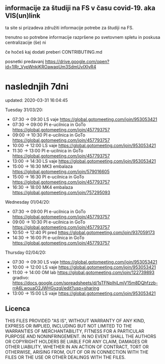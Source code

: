 ## informacije za študiji na FS v času covid-19. aka VIS(un)link
ta site si prizadeva združiti informacije potrebe za študiji na FS. 

trenutno so potrebne informacije razpršene po svetovnem spletu in poskusa centralizacije (še) ni

če hočeš kaj dodati preberi CONTRIBUTING.md

posnetki predavanj https://drive.google.com/open?id=1IRr_VypWnkjKROawaqUm3SdmUvIXlyR4

# naslednjih 7dni
updated: 2020-03-31 16:04:45

Tuesday 31/03/20:
 - 07:30 -> 09:30
	LS vaje https://global.gotomeeting.com/join/953053421
 - 07:30 -> 09:00
	PI e-ucilnica in GoTo https://global.gotomeeting.com/join/457793757
 - 09:00 -> 10:30
	PI e-ucilnica in GoTo https://global.gotomeeting.com/join/457793757
 - 10:00 -> 12:00
	LS vaje https://global.gotomeeting.com/join/953053421
 - 11:30 -> 13:00
	PI e-ucilnica in GoTo https://global.gotomeeting.com/join/457793757
 - 13:00 -> 14:30
	LS vaje https://global.gotomeeting.com/join/953053421
 - 15:00 -> 16:30
	MK3 embalaza https://global.gotomeeting.com/join/579016605
 - 15:00 -> 16:30
	PI e-ucilnica in GoTo https://global.gotomeeting.com/join/457793757
 - 16:30 -> 18:00
	MK4 embalaza https://global.gotomeeting.com/join/757295093

Wednesday 01/04/20:
 - 07:30 -> 09:00
	PI e-ucilnica in GoTo https://global.gotomeeting.com/join/457793757
 - 09:00 -> 10:30
	PI e-ucilnica in GoTo https://global.gotomeeting.com/join/457793757
 - 10:50 -> 12:40
	PI pred https://global.gotomeeting.com/join/937059173
 - 14:30 -> 16:00
	PI e-ucilnica in GoTo https://global.gotomeeting.com/join/457793757

Thursday 02/04/20:
 - 07:30 -> 09:30
	LS vaje https://global.gotomeeting.com/join/953053421
 - 10:00 -> 12:00
	LS vaje https://global.gotomeeting.com/join/953053421
 - 11:00 -> 14:00
	OM lab https://global.gotomeeting.com/join/122739893 gradivo: https://docs.google.com/spreadsheets/d/1sTFNplhjLmjV15m8DQhfzzb-rrA6LwouaO2JWHGyzgI/edit?usp=sharing
 - 13:00 -> 15:00
	LS vaje https://global.gotomeeting.com/join/953053421

## Licenca
THIS FILES PROVIDED "AS IS", WITHOUT WARRANTY OF ANY KIND, EXPRESS OR
IMPLIED, INCLUDING BUT NOT LIMITED TO THE WARRANTIES OF MERCHANTABILITY,
FITNESS FOR A PARTICULAR PURPOSE AND NONINFRINGEMENT. IN NO EVENT SHALL THE
AUTHORS OR COPYRIGHT HOLDERS BE LIABLE FOR ANY CLAIM, DAMAGES OR OTHER
LIABILITY, WHETHER IN AN ACTION OF CONTRACT, TORT OR OTHERWISE, ARISING FROM,
OUT OF OR IN CONNECTION WITH THE FILES OR THE USE OR OTHER DEALINGS WITH THE FILES.
